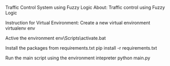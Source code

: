 Traffic Control System using Fuzzy Logic
About:
Traffic control using Fuzzy Logic

Instruction for Virtual Environment: 
Create a new virtual environment virtualenv env

Active the environment env\Scripts\activate.bat

Install the packages from requirements.txt pip install -r requirements.txt

Run the main script using the environment intepreter python main.py
